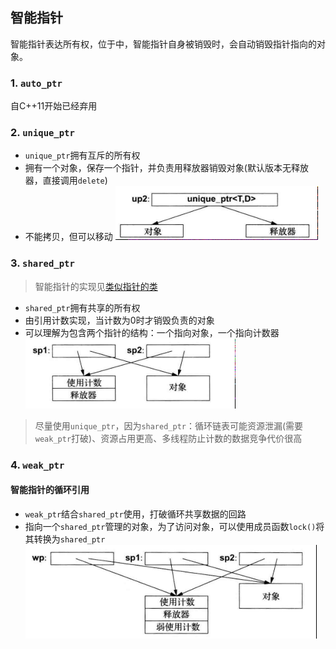 ## 智能指针
智能指针表达所有权，位于<memory>中，智能指针自身被销毁时，会自动销毁指针指向的对象。
### 1. `auto_ptr`
自C++11开始已经弃用
### 2. `unique_ptr`
- `unique_ptr`拥有互斥的所有权
- 拥有一个对象，保存一个指针，并负责用释放器销毁对象(默认版本无释放器，直接调用`delete`)
- 不能拷贝，但可以移动
![20190911151835.png](https://raw.githubusercontent.com/itisl/Pic_Bed/master/img/20190911151835.png)


### 3. `shared_ptr`
> 智能指针的实现见[类似指针的类](../3.类与对象/9.类似指针的类.md)

- `shared_ptr`拥有共享的所有权
- 由引用计数实现，当计数为0时才销毁负责的对象
- 可以理解为包含两个指针的结构：一个指向对象，一个指向计数器
![20190911151848.png](https://raw.githubusercontent.com/itisl/Pic_Bed/master/img/20190911151848.png)
> 尽量使用`unique_ptr`，因为`shared_ptr`：循环链表可能资源泄漏(需要`weak_ptr`打破)、资源占用更高、多线程防止计数的数据竞争代价很高

### 4. `weak_ptr`
#### 智能指针的循环引用

- `weak_ptr`结合`shared_ptr`使用，打破循环共享数据的回路
- 指向一个`shared_ptr`管理的对象，为了访问对象，可以使用成员函数`lock()`将其转换为`shared_ptr`
![20190911152008.png](https://raw.githubusercontent.com/itisl/Pic_Bed/master/img/20190911152008.png)

